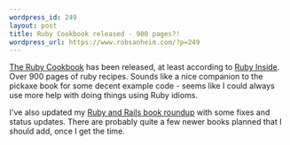 ```yaml
--- 
wordpress_id: 249
layout: post
title: Ruby Cookbook released - 900 pages?!
wordpress_url: https://www.robsanheim.com/?p=249
---
```

<a href="https://www.amazon.com/exec/obidos/ASIN/0596523696/panasonicyout-20">The Ruby Cookbook</a> has been released, at least according to <a href="https://www.rubyinside.com/oreilly-releases-ruby-cookbook-906-pages-of-ruby-goodness-156.html">Ruby Inside</a>.  Over 900 pages of ruby recipes.  Sounds like a nice companion to the pickaxe book for some decent example code - seems like I could always use more help with doing things using Ruby idioms.

I've also updated my <a href="https://www.robsanheim.com/2006/03/23/ruby-and-ruby-on-rails-book-roundup/">Ruby and Rails book roundup</a> with some fixes and status updates.  There are probably quite a few newer books planned that I should add, once I get the time.
